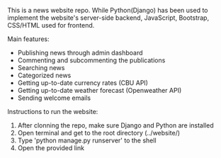 This is a news website repo. While Python(Django) has been used to implement the website's server-side backend, JavaScript, Bootstrap, CSS/HTML used for frontend. 

Main features:
  - Publishing news through admin dashboard
  - Commenting and subcommenting the publications
  - Searching news
  - Categorized news
  - Getting up-to-date currency rates (CBU API)
  - Getting up-to-date weather forecast (Openweather API)
  - Sending welcome emails
  
 Instructions to run the website:
  1. After clonning the repo, make sure Django and Python are installed
  2. Open terminal and get to the root directory (../website/)
  3. Type 'python manage.py runserver' to the shell
  4. Open the provided link
